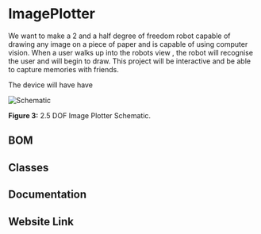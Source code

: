 # ImagePlotter

We want to make a 2 and a half degree of freedom robot capable of drawing any image on a piece of paper and is capable of using computer vision. When a user walks up into the robots view , the robot will recognise the user and will begin to draw. This project will be interactive and be able to capture memories with friends.

The device will have have 

![Schematic](Schematic.png)

__Figure 3:__ 2.5 DOF Image Plotter Schematic.

## BOM 


## Classes

## Documentation

## Website Link
